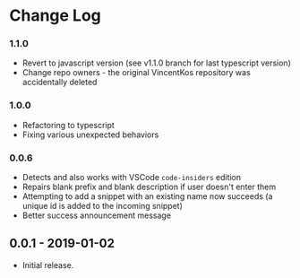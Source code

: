 # Change Log

### 1.1.0

- Revert to javascript version (see v1.1.0 branch for last typescript version)
- Change repo owners - the original VincentKos repository was accidentally deleted

### 1.0.0
- Refactoring to typescript
- Fixing various unexpected behaviors

### 0.0.6

- Detects and also works with VSCode `code-insiders` edition
- Repairs blank prefix and blank description if user doesn't enter them
- Attempting to add a snippet with an existing name now succeeds (a unique id is added to the incoming snippet)
- Better success announcement message
  
## 0.0.1 - 2019-01-02
 - Initial release.